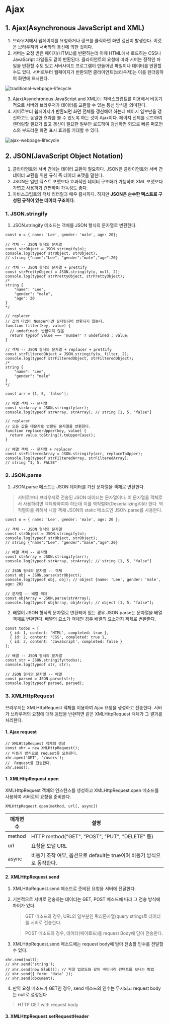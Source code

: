 # Ajax



## 1. Ajax(Asynchronous JavaScript and XML)

1. 브라우저에서 웹페이지를 요청하거나 링크를 클릭하면 화면 갱신이 발생한다. 이것은 브라우저와 서버와의 통신에 의한 것이다.
2. 서버는 요청 받은 페이지(HTML)를 반환하는데 이때 HTML에서 로드하는 CSS나 JavaScript 파일들도 같이 반환된다. 클라이언트의 요청에 따라 서버는 정적인 파일을 반환할 수도 있고 서버사이드 프로그램이 만들어낸 파일이나 데이터를 반환할 수도 있다. 서버로부터 웹페이지가 반환되면 클라이언트(브라우저)는 이를 렌더링하여 화면에 표시한다.

![traditional-webpage-lifecycle](/Users/chj_01/Desktop/Pre32/traditional-webpage-lifecycle.png)



3. Ajax(Asynchronous JavaScript and XML)는 자바스크립트를 이용해서 비동기적으로 서버와 브라우저가 데이터를 교환할 수 있는 통신 방식을 의미한다.
4. 서버로부터 웹페이지가 반환되면 화면 전체를 갱신해야 하는데 페이지 일부만을 갱신하고도 동일한 효과를 볼 수 있도록 하는 것이 Ajax이다. 페이지 전체를 로드하여 렌더링할 필요가 없고 갱신이 필요한 일부만 로드하여 갱신하면 되므로 빠른 퍼포먼스와 부드러운 화면 표시 효과를 기대할 수 있다.

![ajax-webpage-lifecycle](/Users/chj_01/Desktop/Pre32/ajax-webpage-lifecycle.png)



## 2. JSON(JavaScript Object Notation)

1. 클라이언트와 서버 간에는 데이터 교환이 필요하다. JSON은 클라이언트와 서버 간 데이터 교환을 위한 규칙 즉 데이터 포맷을 말한다.
2. JSON은 일반 텍스트 포맷보다 효과적인 데이터 구조화가 가능하며 XML 포맷보다 가볍고 사용하기 간편하며 가독성도 좋다.
3. 자바스크립트의 객체 리터럴과 매우 흡사하다. 하지만 **JSON은 순수한 텍스트로 구성된 규칙이 있는 데이터 구조이다**.



### 1. JSON.stringify

1. JSON.stringify 메소드는 객체를 JSON 형식의 문자열로 변환한다.

```
const o = { name: 'Lee', gender: 'male', age: 20};

// 객체 -- JSON 형식의 문자열
const strObject = JSON.stringify(o);
console.log(typeof strObject, strObject);
// string {"name":"Lee", "gender":"male","age":20}

// 객체 -- JSON 형식의 문자열 + prettify
const strPrettyObject = JSON.stringify(o, null, 2);
console.log(typeof strPrettyObject, strPrettyObject);
/*
string {
	"name": "Lee",
	"gender": "male",
	"age": 20
}
*/

// replacer
// 값의 타입이 Number이면 필터링되어 반환되지 않는다.
function filter(key, value) {
  // undefined: 반환되지 않음
  return typeof value === 'number' ? undefined : value;
}

// 객체 -- JSON 형식의 문자열 + replacer + prettify
const strFilteredObject = JSON.stringify(o, filter, 2);
console.log(typeof strFilteredObject, strFilteredObject);
/*
string {
	"name": "Lee",
	"gender": "male"
}
*/

const arr = [1, 5, 'false'];

// 배열 객체 -- 문자열
const strArray = JSON.stringify(arr);
console.log(typeof strArray, strArray); // string [1, 5, "false"]

// replacer
// 모든 값을 대문자로 변환된 문자열을 반환한다.
function replacerUpper(key, value) {
  return value.toString().toUpperCase();
}

// 배열 객체 -- 문자열 + replacer
const strFilteredArray = JSON.stringify(arr, replaceToUpper);
console.log(typeof strFilteredArray, strFilteredArray); 
// string "1, 5, FALSE"
```



### 2. JSON.parse

1. JSON.parse 메소드는 JSON 데이터를 가진 문자열을 객체로 변환한다.

> 서버로부터 브라우저로 전송된 JSON 데이터는 문자열이다. 이 문자열을 객체로서 사용하려면 객체화하여야 하는데 이를 역직렬화(Deserializing)이라 한다. 역직렬화를 위해서 내장 객체 JSON의 static 메소드인 JSON.parse를 사용한다.

```
const o = { name: 'Lee', gender: 'male', age: 20 };

// 객체 -- JSON 형식의 문자열
const strObject = JSON.stringify(o);
console.log(typeof strObject, strObject);
// string {"name":"Lee", "gender":"male","age":20}

// 배열 객체 -- 문자열
const strArray = JSON.stringify(arr);
console.log(typeof strArray, strArray); // string [1, 5, "false"]

// JSON 형식의 문자열 -- 객체
const obj = JSON.parse(strObject);
console.log(typeof obj, obj); // object {name: 'Lee', gender: 'male', age: 20}

// 문자열 -- 배열 객체
const objArray = JSON.parse(strArray);
console.log(typeof objArray, objArray); // object [1, 5, "false"];
```

2. 배열이 JSON 형식의 문자열로 변환되어 있는 경우 JSON.parse는 문자열을 배열 객체로 변환한다. 배열의 요소가 객체인 경우 배열의 요소까지 객체로 변환한다.

```
const todos = [
  { id: 1, content: 'HTML', completed: true },
  { id: 2, content: 'CSS', completed: true },
  { id: 3, content: 'JavaScript', completed: false }
];

// 배열 -- JSON 형식의 문자열
const str = JSON.stringify(todos);
console.log(typeof str, str);

// JSON 형식의 문자열 -- 배열
const parsed = JSON.parse(str);
console.log(typeof parsed, parsed);
```





### 3. XMLHttpRequest

브라우저는 XMLHttpRequest 객체를 이용하여 Ajax 요청을 생성하고 전송한다. 서버가 브라우저의 요청에 대해 응답을 반환하면 같은 XMLHttpRequest 객체가 그 결과를 처리한다.



#### 1. Ajax request

```
// XMLHttpRequest 객체의 생성
const xhr = new XMLHttpRequest();
// 비동기 방식으로 request를 오픈한다.
xhr.open('GET', '/users');
//  Request를 전송한다.
xhr.send();
```



#### 1. XMLHttpRequest.open

XMLHttpRequest 객체의 인스턴스를 생성하고 XMLHttpRequest.open 메소드를 사용하여 서버로의 요청을 준비한다. 

```
XMLHttpRequest.open(method, url[, async])
```

| 매개변수 | 설명                                                         |
| -------- | ------------------------------------------------------------ |
| method   | HTTP method("GET", "POST", "PUT", "DELETE" 등)               |
| url      | 요청을 보낼 URL                                              |
| async    | 비동기 조작 여부, 옵션으로 default는 true이며 비동기 방식으로 동작한다. |



#### 2.  XMLHttpRequest.send

1. XMLHttpRequest.send 메소드로 준비된 요청을 서버에 전달한다.

2. 기본적으로 서버로 전송하는 데이터는 GET, POST 메소드에 따라 그 전송 방식에 차이가 있다.

   > GET 메소드의 경우, URL의 일부분인 쿼리문자열(query string)로 데이터를 서버로 전송한다.

   > POST 메소드의 경우, 데이터(페이로드)를 request Body에 담아 전송한다.

3. XMLHttpRequest.send 메소드에는 request body에 담아 전송할 인수를 전달할 수 있다.

```
xhr.send(null);
// xhr.send('string');
// xhr.send(new Blob()); // 파일 업로드와 같이 바이너리 컨텐트를 보내는 방법
// xhr.send({ form: 'data' });
// xhr.send(document);
```

4.  만약 요청 메소드가 GET인 경우, send 메소드의 인수는 무시되고 request body는 null로 설정된다

   > HTTP GET with request body



#### 3. XMLHttpRequest.setRequestHeader

